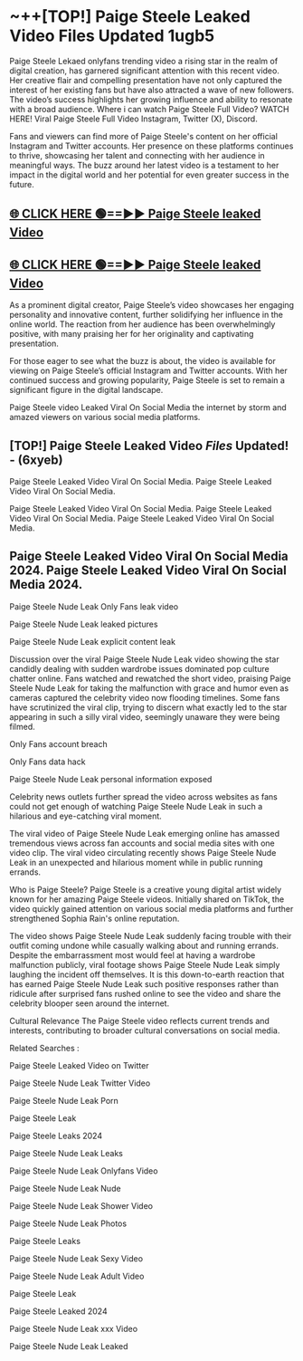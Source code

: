 # ~++[TOP!] Paige Steele Leaked Video Files Updated 1ugb5

 Paige Steele Lekaed onlyfans trending video a rising star in the realm of digital creation, has garnered significant attention with this recent video. Her creative flair and compelling presentation have not only captured the interest of her existing fans but have also attracted a wave of new followers. The video’s success highlights her growing influence and ability to resonate with a broad audience.
Where i can watch  Paige Steele Full Video? WATCH HERE! Viral  Paige Steele Full Video Instagram, Twitter (X), Discord.


Fans and viewers can find more of  Paige Steele's content on her official Instagram and Twitter accounts. Her presence on these platforms continues to thrive, showcasing her talent and connecting with her audience in meaningful ways. The buzz around her latest video is a testament to her impact in the digital world and her potential for even greater success in the future.


## [🌐 CLICK HERE 🟢==►►  Paige Steele leaked Video ](https://onlyclips.site?title=Paige_Steele&ref=git)

## [🌐 CLICK HERE 🟢==►►  Paige Steele leaked Video ](https://onlyclips.site?title=Paige_Steele&ref=git)


As a prominent digital creator,  Paige Steele’s video showcases her engaging personality and innovative content, further solidifying her influence in the online world. The reaction from her audience has been overwhelmingly positive, with many praising her for her originality and captivating presentation.

For those eager to see what the buzz is about, the video is available for viewing on  Paige Steele’s official Instagram and Twitter accounts. With her continued success and growing popularity,  Paige Steele is set to remain a significant figure in the digital landscape.


  Paige Steele video Leaked Viral On Social Media the internet by storm and amazed viewers on various social media platforms.


## [TOP!]  Paige Steele Leaked Video *Files* Updated! - (6xyeb) 

 Paige Steele Leaked Video Viral On Social Media. Paige Steele Leaked Video Viral On Social Media.

 Paige Steele Leaked Video Viral On Social Media. Paige Steele Leaked Video Viral On Social Media. Paige Steele Leaked Video Viral On Social Media.


##  Paige Steele Leaked Video Viral On Social Media 2024. Paige Steele Leaked Video Viral On Social Media 2024.
 Paige Steele Nude Leak Only Fans leak video

 Paige Steele Nude Leak leaked pictures

 Paige Steele Nude Leak explicit content leak

Discussion over the viral  Paige Steele Nude Leak video showing the star candidly dealing with sudden wardrobe issues dominated pop culture chatter online. Fans watched and rewatched the short video, praising  Paige Steele Nude Leak for taking the malfunction with grace and humor even as cameras captured the celebrity video now flooding timelines. Some fans have scrutinized the viral clip, trying to discern what exactly led to the star appearing in such a silly viral video, seemingly unaware they were being filmed.


Only Fans account breach

Only Fans data hack

 Paige Steele Nude Leak personal information exposed

Celebrity news outlets further spread the video across websites as fans could not get enough of watching  Paige Steele Nude Leak in such a hilarious and eye-catching viral moment.


The viral video of  Paige Steele Nude Leak emerging online has amassed tremendous views across fan accounts and social media sites with one video clip. The viral video circulating recently shows  Paige Steele Nude Leak in an unexpected and hilarious moment while in public running errands.


Who is  Paige Steele?  Paige Steele is a creative young digital artist widely known for her amazing  Paige Steele videos. Initially shared on TikTok, the video quickly gained attention on various social media platforms and further strengthened Sophia Rain's online reputation.

The video shows  Paige Steele Nude Leak suddenly facing trouble with their outfit coming undone while casually walking about and running errands. Despite the embarrassment most would feel at having a wardrobe malfunction publicly, viral footage shows  Paige Steele Nude Leak simply laughing the incident off themselves. It is this down-to-earth reaction that has earned  Paige Steele Nude Leak such positive responses rather than ridicule after surprised fans rushed online to see the video and share the celebrity blooper seen around the internet.

Cultural Relevance The  Paige Steele video reflects current trends and interests, contributing to broader cultural conversations on social media.

Related Searches :

 Paige Steele Leaked Video on Twitter

 Paige Steele Nude Leak Twitter Video

 Paige Steele Nude Leak Porn

 Paige Steele Leak 

 Paige Steele Leaks 2024

 Paige Steele Nude Leak Leaks

 Paige Steele Nude Leak Onlyfans Video

 Paige Steele Nude Leak Nude

 Paige Steele Nude Leak Shower Video

 Paige Steele Nude Leak Photos

 Paige Steele Leaks

 Paige Steele Nude Leak Sexy Video

 Paige Steele Nude Leak Adult Video

 Paige Steele Leak

 Paige Steele Leaked 2024

 Paige Steele Nude Leak xxx Video

 Paige Steele Nude Leak Leaked